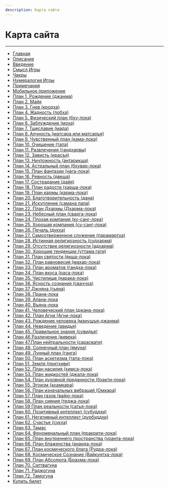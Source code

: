 ```yaml
---
description: Карта сайта 
---
```


# Карта сайта 

---
<ul class="sitemap">
  <li><a href="http://игралила.рф">Главная</a>
  <li><a href="http://игралила.рф/правила/описание.html">Описание</a></li>
  <li><a href="http://игралила.рф/правила/введение.html">Введение</a></li>
  <li><a href="http://игралила.рф/правила/смыслигры.html">Смысл Игры</a></li>
  <li><a href="http://игралила.рф/правила/чакры.html">Чакры</a></li>
  <li><a href="http://игралила.рф/правила/нумерологияигры.html">Нумералогия Игры</a></li>
  <li><a href="http://игралила.рф/правила/примечания.html">Примечания</a></li>
  <li><a href="http://игралила.рф/правила/мобильноеприложение.html">Мобильное приложение</a></li>
  <li><a href="http://игралила.рф/правила/рождение.html">План 1. Рождение (джанма)</a></li>
  <li><a href="http://игралила.рф/правила/маия.html">План 2. Майя</a></li>
  <li><a href="http://игралила.рф/правила/гнев.html">План 3. Гнев (кродха)</a></li>
  <li><a href="http://игралила.рф/правила/жадность.html">План 4. Жадность (лобха)</a></li>
  <li><a href="http://игралила.рф/правила/физическииплан.html">План 5. Физический план (бху-лока)</a></li>
  <li><a href="http://игралила.рф/правила/заблуждение.html">План 6. Заблуждение (моха)</a></li>
  <li><a href="http://игралила.рф/правила/тщеславие.html">План 7. Тщеславие (мада)</a></li>
  <li><a href="http://игралила.рф/правила/алчность.html">План 8. Алчность (матсара или матсаръя)</a></li>
  <li><a href="http://игралила.рф/правила/чувственныиплан.html">План 9. Чувственный план (кама-лока)</a></li>
  <li><a href="http://игралила.рф/правила/очищение.html">План 10. Очищение (тапа)</a></li>
  <li><a href="http://игралила.рф/правила/развлечения.html">План 11. Развлечения (гандхарвы)</a></li>
  <li><a href="http://игралила.рф/правила/зависть.html">План 12. Зависть (ирасъя)</a></li>
  <li><a href="http://игралила.рф/правила/ничтожность.html">План 13. Ничтожность (антарикша)</a></li>
  <li><a href="http://игралила.рф/правила/астральныиплан.html">План 14. Астральный план (бхувар-лока)</a></li>
  <li><a href="http://игралила.рф/правила/планфантазии.html">План 15. План фантазии (нага-лока)</a></li>
  <li><a href="http://игралила.рф/правила/ревность.html">План 16. Ревность (двеша)</a></li>
  <li><a href="http://игралила.рф/правила/сострадание.html">План 17. Сострадание (дайя)</a></li>
  <li><a href="http://игралила.рф/правила/планрадости.html">План 18. План радости (харша-лока)</a></li>
  <li><a href="http://игралила.рф/правила/планкармы.html">План 19. План кармы (карма-лока)</a></li>
  <li><a href="http://игралила.рф/правила/благотворительность.html">План 20. Благотворительность (дана)</a></li>
  <li><a href="http://игралила.рф/правила/искупление.html">План 21. Искупление (самана папа)</a></li>
  <li><a href="http://игралила.рф/правила/пландхармы.html">План 22. План Дхармы (Дхарма-лока)</a></li>
  <li><a href="http://игралила.рф/правила/небесныиплан.html">План 23. Небесный план (сварга-лока)</a></li>
  <li><a href="http://игралила.рф/правила/плохаякомпания.html">План 24. Плохая компания (ку-санг-лока)</a></li>
  <li><a href="http://игралила.рф/правила/хорошаякомпания.html">План 25. Хорошая компания (су-санг-лока)</a></li>
  <li><a href="http://игралила.рф/правила/печаль.html">План 26. Печаль (дукха)</a></li>
  <li><a href="http://игралила.рф/правила/самоотверженноеслужение.html">План 27. Самоотверженное служение (парамартха)</a></li>
  <li><a href="http://игралила.рф/правила/истиннаярелигиозность.html">План 28. Истинная религиозность (судхарма)</a></li>
  <li><a href="http://игралила.рф/правила/отсутствиерелигиозности.html">План 29. Отсутствие религиозности (адхарма)</a></li>
  <li><a href="http://игралила.рф/правила/хорошиетенденции.html">План 30. Хорошие тенденции (уттама гати)</a></li>
  <li><a href="http://игралила.рф/правила/плансвятости.html">План 31. План святости (якша-лока)</a></li>
  <li><a href="http://игралила.рф/правила/планравновесия.html">План 32. План равновесия (махар-лока)</a></li>
  <li><a href="http://игралила.рф/правила/планараматов.html">План 33. План ароматов (гандха-лока)</a></li>
  <li><a href="http://игралила.рф/правила/планвкуса.html">План 34. План вкуса (раса-лока)</a></li>
  <li><a href="http://игралила.рф/правила/чистилище.html">План 35. Чистилище (нарака-лока)</a></li>
  <li><a href="http://игралила.рф/правила/ясностьсознания.html">План 36. Ясность сознания (сваччха)</a></li>
  <li><a href="http://игралила.рф/правила/джняна.html">План 37 Джняна (гьяна)</a></li>
  <li><a href="http://игралила.рф/правила/праналока.html">План 38. Прана-лока</a></li>
  <li><a href="http://игралила.рф/правила/апаналока.html">План 39. Апана-лока</a></li>
  <li><a href="http://игралила.рф/правила/въяналока.html">План 40. Въяна-лока</a></li>
  <li><a href="http://игралила.рф/правила/человеческииплан.html">План 41. Человеческий план (джана-лока)</a></li>
  <li><a href="http://игралила.рф/правила/планагни.html">План 42. План Агни (Агни-лока)</a></li>
  <li><a href="http://игралила.рф/правила/рождениечеловека.html">План 43. Рождение человека (манушъя-джанма)</a></li>
  <li><a href="http://игралила.рф/правила/неведение.html">План 44. Неведение (авидья)</a></li>
  <li><a href="http://игралила.рф/правила/правильноезнание.html">План 45. Правильное знание (сувидъя)</a></li>
  <li><a href="http://игралила.рф/правила/различение.html">План 46 Различение (вивека)</a></li>
  <li><a href="http://игралила.рф/правила/планнеитральности.html">План 47.План нейтральности (сарасвати)</a></li>
  <li><a href="http://игралила.рф/правила/солнечныиплан.html">План 48. Солнечный план (ямуна)</a></li>
  <li><a href="http://игралила.рф/правила/лунныиплан.html">План 49. Лунный план (ганга)</a></li>
  <li><a href="http://игралила.рф/правила/планаскетизма.html">План 50. План аскетизма (тапа-лока)</a></li>
  <li><a href="http://игралила.рф/правила/земля.html">План 51. Земля (притхиви)</a></li>
  <li><a href="http://игралила.рф/правила/планнасилия.html">План 52. План насилия (химса-лока)</a></li>
  <li><a href="http://игралила.рф/правила/планжидкостеи.html">План 53. План жидкостей (джала-лока)</a></li>
  <li><a href="http://игралила.рф/правила/пландуховноипреданности.html">План 54. План духовной преданности (бхакти-лока)</a></li>
  <li><a href="http://игралила.рф/правила/эгоизм.html">План 55. Эгоизм (ахамкара)</a></li>
  <li><a href="http://игралила.рф/правила/планизначальныхвибрации.html">План 56. План изначальных вибраций (Омкара)</a></li>
  <li><a href="http://игралила.рф/правила/плангазов.html">План 57. План газов (вайю-лока)</a></li>
  <li><a href="http://игралила.рф/правила/плансияния.html">План 58. План сияния (теджа-лока)</a></li>
  <li><a href="http://игралила.рф/правила/планреальности.html">План 59 План реальности (сатья-лока)</a></li>
  <li><a href="http://игралила.рф/правила/позитивныиинтеллект.html">План 60. Позитивный интеллект (субуддхи)</a></li>
  <li><a href="http://игралила.рф/правила/негативныиинтеллект.html">План 61. Негативный интеллект (дурбуддхи)</a></li>
  <li><a href="http://игралила.рф/правила/счастье.html">План 62. Счастье (сукха)</a></li>
  <li><a href="http://игралила.рф/правила/тамас.html">План 63. Тамас</a></li>
  <li><a href="http://игралила.рф/правила/феноменальныиплан.html">План 64. Феноменальный план (пракрити-лока)</a></li>
  <li><a href="http://игралила.рф/правила/планвнутреннегопространства.html">План 65. План внутреннего пространства (уранта-лока)</a></li>
  <li><a href="http://игралила.рф/правила/планблаженства.html">План 66. План блаженства (ананда-лока)</a></li>
  <li><a href="http://игралила.рф/правила/планкосмическогоблага.html">План 67. План космического блага (Рудра-лока)</a></li>
  <li><a href="http://игралила.рф/правила/космическоесознание.html">План 68. Космическое Сознание (Вайкунтха-лока)</a></li>
  <li><a href="http://игралила.рф/правила/планабсолюта.html">План 69. План Абсолюта (Брахма-лока)</a></li>
  <li><a href="http://игралила.рф/правила/саттвагуна.html">План 70. Саттвагуна</a></li>
  <li><a href="http://игралила.рф/правила/раджогуна.html">План 71. Раджогуна</a></li>
  <li><a href="http://игралила.рф/правила/тамогуна.html">План 72. Тамогуна</a></li>
  <li><a href="http://игралила.рф/билет/">Купить билет</a></li>
</ul>
